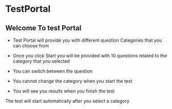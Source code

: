 # TestPortal


## Welcome To test Portal

- Test Portal will provide you with different question Categories that you can choose from

- Once you click Start you will be provided with 10 questions related to the category that you selected

- You can switch between the question

- You cannot change the category when you start the test

- You will see you results when you finish the test


The test will start automatically after you select a category